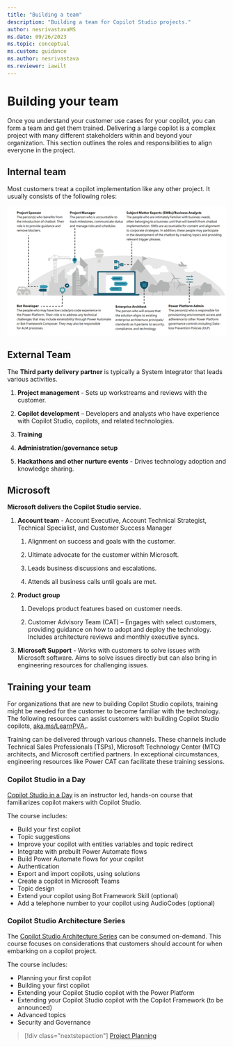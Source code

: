 ```yaml
---
title: "Building a team"
description: "Building a team for Copilot Studio projects."
author: nesrivastavaMS
ms.date: 09/26/2023
ms.topic: conceptual
ms.custom: guidance
ms.author: nesrivastava
ms.reviewer: iawilt
---
```


# Building your team

Once you understand your customer use cases for your copilot, you can form a team and get them trained. Delivering a large copilot is a complex project with many different stakeholders within and beyond your organization. This section outlines the roles and responsibilities to align everyone in the project.

## Internal team

Most customers treat a copilot implementation like any other project. It usually consists of the following roles:

![Roles](./media/topics/Project-Building-Internal-Team.png)

## External Team

The **Third party delivery partner** is typically a System Integrator that leads various activities.

1. **Project management** - Sets up workstreams and reviews with the customer.

1. **Copilot development** – Developers and analysts who have experience with Copilot Studio, copilots, and related technologies.

1. **Training**

1. **Administration/governance setup**

1. **Hackathons and other nurture events** - Drives technology adoption and knowledge sharing.

## Microsoft

**Microsoft delivers the Copilot Studio service.**  

1. **Account team** - Account Executive, Account Technical Strategist, Technical Specialist, and Customer Success Manager

    1. Alignment on success and goals with the customer.

    1. Ultimate advocate for the customer within Microsoft.

    1. Leads business discussions and escalations.

    1. Attends all business calls until goals are met.

1. **Product group**

    1. Develops product features based on customer needs.

    1. Customer Advisory Team (CAT) – Engages with select customers, providing guidance on how to adopt and deploy the technology. Includes architecture reviews and monthly executive syncs.

1. **Microsoft Support** - Works with customers to solve issues with Microsoft software. Aims to solve issues directly but can also bring in engineering resources for challenging issues.

## Training your team

For organizations that are new to building Copilot Studio copilots, training might be needed for the customer to become familiar with the technology. The following resources can assist customers with building Copilot Studio copilots, [aka.ms/LearnPVA.](https://powervirtualagents.microsoft.com/blog/new-years-resolution-build-powerful-conversational-bots/).

Training can be delivered through various channels. These channels include Technical Sales Professionals (TSPs), Microsoft Technology Center (MTC) architects, and Microsoft certified partners. In exceptional circumstances, engineering resources like Power CAT can facilitate these training sessions.

### Copilot Studio in a Day

[Copilot Studio in a Day](https://powervirtualagents.microsoft.com/blog/power-virtual-agents-in-a-day-update-new-canvas-new-content/) is an instructor led, hands-on course that familiarizes copilot makers with Copilot Studio.

The course includes:

- Build your first copilot
- Topic suggestions
- Improve your copilot with entities variables and topic redirect
- Integrate with prebuilt Power Automate flows
- Build Power Automate flows for your copilot
- Authentication
- Export and import copilots, using solutions
- Create a copilot in Microsoft Teams
- Topic design
- Extend your copilot using Bot Framework Skill (optional)
- Add a telephone number to your copilot using AudioCodes (optional)

### Copilot Studio Architecture Series

The [Copilot Studio Architecture Series](https://www.youtube.com/playlist?list=PLi9EhCY4z99Xrdvy3Ya8wx-8KzsOpMj0S) can be consumed on-demand. This course focuses on considerations that customers should account for when embarking on a copilot project.

The course includes:

- Planning your first copilot
- Building your first copilot
- Extending your Copilot Studio copilot with the Power Platform
- Extending your Copilot Studio copilot with the Copilot Framework (to be announced)
- Advanced topics
- Security and Governance

> [!div class="nextstepaction"]
> [Project Planning](project-planning.md)

